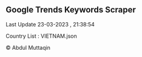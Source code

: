 

## Google Trends Keywords Scraper 
 
Last Update 23-03-2023 , 21:38:54

Country List :
VIETNAM.json



© Abdul Muttaqin 
